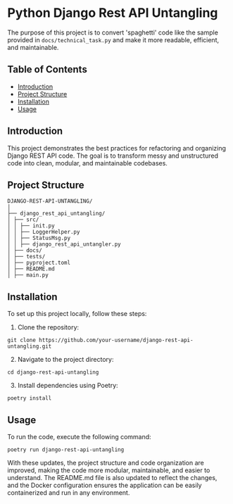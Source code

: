 # Python Django Rest API Untangling

The purpose of this project is to convert 'spaghetti' code like the sample provided in `docs/technical_task.py` and make it more readable, efficient, and maintainable.

## Table of Contents
- [Introduction](#introduction)
- [Project Structure](#project-structure)
- [Installation](#installation)
- [Usage](#usage)

## Introduction
This project demonstrates the best practices for refactoring and organizing Django REST API code. The goal is to transform messy and unstructured code into clean, modular, and maintainable codebases.

## Project Structure
```
DJANGO-REST-API-UNTANGLING/
│
├── django_rest_api_untangling/
│ ├── src/
│ │ ├── init.py
│ │ ├── LoggerHelper.py
│ │ ├── StatusMsg.py
│ │ ├── django_rest_api_untangler.py
│ ├── docs/
│ ├── tests/
│ ├── pyproject.toml
│ ├── README.md
│ ├── main.py
```

## Installation
To set up this project locally, follow these steps:

1. Clone the repository:
```
git clone https://github.com/your-username/django-rest-api-untangling.git
```

2. Navigate to the project directory:
```
cd django-rest-api-untangling
```

3. Install dependencies using Poetry:
```
poetry install
```

## Usage
To run the code, execute the following command:
```
poetry run django-rest-api-untangling
```

With these updates, the project structure and code organization are improved, making the code more modular, maintainable, and easier to understand. The README.md file is also updated to reflect the changes, and the Docker configuration ensures the application can be easily containerized and run in any environment.
